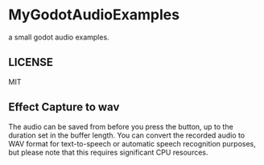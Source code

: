 # MyGodotAudioExamples
a small godot audio examples.
## LICENSE
MIT
## Effect Capture to wav
The audio can be saved from before you press the button, up to the duration set in the buffer length. You can convert the recorded audio to WAV format for text-to-speech or automatic speech recognition purposes, but please note that this requires significant CPU resources.

